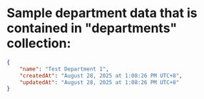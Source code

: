 # Sample department data that is contained in "departments" collection:

```JSON
{
    "name": "Test Department 1",
    "createdAt": "August 28, 2025 at 1:08:26 PM UTC+8",
    "updatedAt": "August 28, 2025 at 1:08:26 PM UTC+8"
}
```
